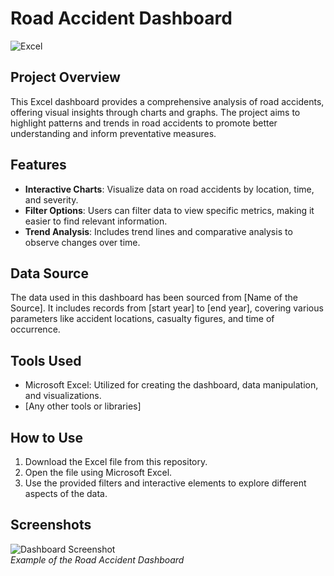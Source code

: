 # Road Accident Dashboard
![Excel](https://img.shields.io/badge/Microsoft%20Excel-217346?style=for-the-badge&logo=microsoftexcel&logoColor=white)
## Project Overview
This Excel dashboard provides a comprehensive analysis of road accidents, offering visual insights through charts and graphs. The project aims to highlight patterns and trends in road accidents to promote better understanding and inform preventative measures.

## Features
- **Interactive Charts**: Visualize data on road accidents by location, time, and severity.
- **Filter Options**: Users can filter data to view specific metrics, making it easier to find relevant information.
- **Trend Analysis**: Includes trend lines and comparative analysis to observe changes over time.

## Data Source
The data used in this dashboard has been sourced from [Name of the Source]. It includes records from [start year] to [end year], covering various parameters like accident locations, casualty figures, and time of occurrence.

## Tools Used
- Microsoft Excel: Utilized for creating the dashboard, data manipulation, and visualizations.
- [Any other tools or libraries]

## How to Use
1. Download the Excel file from this repository.
2. Open the file using Microsoft Excel.
3. Use the provided filters and interactive elements to explore different aspects of the data.

## Screenshots
![Dashboard Screenshot](path/to/screenshot.png)  
*Example of the Road Accident Dashboard*
